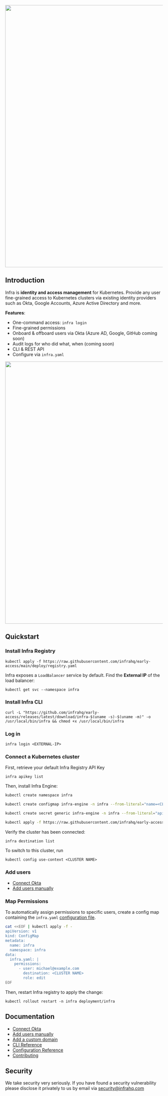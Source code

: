 <p align="center">
  <img src="./docs/images/header.svg" width="838" />
</p>

## Introduction
Infra is **identity and access management** for Kubernetes. Provide any user fine-grained access to Kubernetes clusters via existing identity providers such as Okta, Google Accounts, Azure Active Directory and more.

**Features**:
* One-command access: `infra login`
* Fine-grained permissions
* Onboard & offboard users via Okta (Azure AD, Google, GitHub coming soon)
* Audit logs for who did what, when (coming soon)
* CLI & REST API
* Configure via `infra.yaml`

<p align="center">
  <img width="838" src="./docs/images/arch.svg" />
</p>

## Quickstart

### Install Infra Registry

```
kubectl apply -f https://raw.githubusercontent.com/infrahq/early-access/main/deploy/registry.yaml
```

Infra exposes a `LoadBalancer` service by default. Find the **External IP** of the load balancer:

```
kubectl get svc --namespace infra
```

### Install Infra CLI

```
curl -L "https://github.com/infrahq/early-access/releases/latest/download/infra-$(uname -s)-$(uname -m)" -o /usr/local/bin/infra && chmod +x /usr/local/bin/infra
```

### Log in

```
infra login <EXTERNAL-IP>
```

### Connect a Kubernetes cluster

First, retrieve your default Infra Registry API Key

```
infra apikey list
```

Then, install Infra Engine:

```bash
kubectl create namespace infra

kubectl create configmap infra-engine -n infra --from-literal="name=<CLUSTER NAME>" --from-literal="registry=<EXTERNAL IP>"

kubectl create secret generic infra-engine -n infra --from-literal="api-key=<API KEY>"

kubectl apply -f https://raw.githubusercontent.com/infrahq/early-access/main/deploy/engine.yaml
```

Verify the cluster has been connected:

```
infra destination list
```

To switch to this cluster, run

```
kubectl config use-context <CLUSTER NAME>
```

### Add users

* [Connect Okta](./docs/okta.md)
* [Add users manually](./docs/users.md)

### Map Permissions

To automatically assign permissions to specific users, create a config map containing the `infra.yaml` [configuration file](./docs/configuration.md).

```bash
cat <<EOF | kubectl apply -f -
apiVersion: v1
kind: ConfigMap
metadata:
  name: infra
  namespace: infra
data:
  infra.yaml: |
    permissions:
      - user: michael@example.com
        destination: <CLUSTER NAME>
        role: edit
EOF
```

Then, restart Infra registry to apply the change:

```
kubectl rollout restart -n infra deployment/infra
```

## Documentation
* [Connect Okta](./docs/okta.md)
* [Add users manually](./docs/users.md)
* [Add a custom domain](./docs/domain.md)
* [CLI Reference](./docs/cli.md)
* [Configuration Reference](./docs/configuration.md)
* [Contributing](./docs/contributing.md)

## Security
We take security very seriously. If you have found a security vulnerability please disclose it privately to us by email via [security@infrahq.com](mailto:security@infrahq.com)
